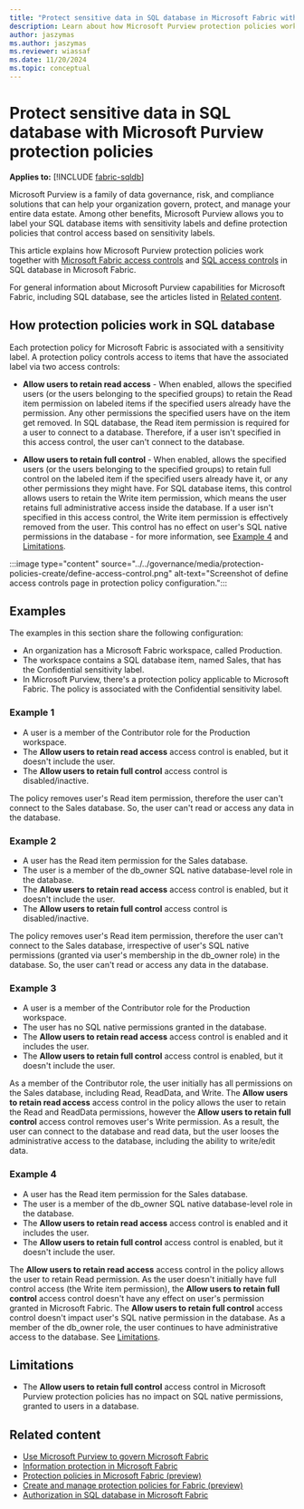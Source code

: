 ```yaml
---
title: "Protect sensitive data in SQL database in Microsoft Fabric with Microsoft Purview protection policies"
description: Learn about how Microsoft Purview protection policies work together with workspace roles/permissiosn and SQL native access control in SQL database in Microsoft Fabric.
author: jaszymas
ms.author: jaszymas
ms.reviewer: wiassaf
ms.date: 11/20/2024
ms.topic: conceptual
---
```

# Protect sensitive data in SQL database with Microsoft Purview protection policies

**Applies to:** [!INCLUDE [fabric-sqldb](../includes/applies-to-version/fabric-sqldb.md)]

Microsoft Purview is a family of data governance, risk, and compliance solutions that can help your organization govern, protect, and manage your entire data estate. Among other benefits, Microsoft Purview allows you to label your SQL database items with sensitivity labels and define protection policies that control access based on sensitivity labels.

This article explains how Microsoft Purview protection policies work together with [Microsoft Fabric access controls](authorization.md#fabric-access-controls) and [SQL access controls](authorization.md#sql-access-controls) in SQL database in Microsoft Fabric.

For general information about Microsoft Purview capabilities for Microsoft Fabric, including SQL database, see the articles listed in [Related content](#related-content).

## How protection policies work in SQL database

Each protection policy for Microsoft Fabric is associated with a sensitivity label. A protection policy controls access to items that have the associated label via two access controls:

- **Allow users to retain read access** - When enabled, allows the specified users (or the users belonging to the specified groups) to retain the Read item permission on labeled items if the specified users already have the permission. Any other permissions the specified users have on the item get removed. In SQL database, the Read item permission is required for a user to connect to a database. Therefore, if a user isn't specified in this access control, the user can't connect to the database.

- **Allow users to retain full control** - When enabled, allows the specified users (or the users belonging to the specified groups) to retain full control on the labeled item if the specified users already have it, or any other permissions they might have. For SQL database items, this control allows users to retain the Write item permission, which means the user retains full administrative access inside the database. If a user isn't specified in this access control, the Write item permission is effectively removed from the user. This control has no effect on user's SQL native permissions in the database - for more information, see [Example 4](#example-4) and [Limitations](#limitations).

 :::image type="content" source="../../governance/media/protection-policies-create/define-access-control.png" alt-text="Screenshot of define access controls page in protection policy configuration.":::

## Examples

The examples in this section share the following configuration:

- An organization has a Microsoft Fabric workspace, called Production.
- The workspace contains a SQL database item, named Sales, that has the Confidential sensitivity label.
- In Microsoft Purview, there's a protection policy applicable to Microsoft Fabric. The policy is associated with the Confidential sensitivity label.

### Example 1

- A user is a member of the Contributor role for the Production workspace.
- The **Allow users to retain read access** access control is enabled, but it doesn't include the user.
- The **Allow users to retain full control** access control is disabled/inactive.

The policy removes user's Read item permission, therefore the user can't connect to the Sales database. So, the user can't read or access any data in the database.

### Example 2

- A user has the Read item permission for the Sales database.
- The user is a member of the db_owner SQL native database-level role in the database.
- The **Allow users to retain read access** access control is enabled, but it doesn't include the user.
- The **Allow users to retain full control** access control is disabled/inactive.

The policy removes user's Read item permission, therefore the user can't connect to the Sales database, irrespective of user's SQL native permissions (granted via user's membership in the db_owner role) in the database. So, the user can't read or access any data in the database.

### Example 3

- A user is a member of the Contributor role for the Production workspace.
- The user has no SQL native permissions granted in the database.
- The **Allow users to retain read access** access control is enabled and it includes the user.
- The **Allow users to retain full control** access control is enabled, but it doesn't include the user.

As a member of the Contributor role, the user initially has all permissions on the Sales database, including Read, ReadData, and Write. The **Allow users to retain read access** access control in the policy allows the user to retain the Read and ReadData permissions, however the **Allow users to retain full control** access control removes user's Write permission. As a result, the user can connect to the database and read data, but the user looses the administrative access to the database, including the ability to write/edit data.

### Example 4

- A user has the Read item permission for the Sales database.
- The user is a member of the db_owner SQL native database-level role in the database.
- The **Allow users to retain read access** access control is enabled and it includes the user.
- The **Allow users to retain full control** access control is enabled, but it doesn't include the user.

The **Allow users to retain read access** access control in the policy allows the user to retain Read permission. As the user doesn't initially have full control access (the Write item permission), the **Allow users to retain full control** access control doesn't have any effect on user's permission granted in Microsoft Fabric. The **Allow users to retain full control** access control doesn't impact user's SQL native permission in the database. As a member of the db_owner role, the user continues to have administrative access to the database. See [Limitations](#limitations).

## Limitations

- The **Allow users to retain full control** access control in Microsoft Purview protection policies has no impact on SQL native permissions, granted to users in a database.

## Related content

- [Use Microsoft Purview to govern Microsoft Fabric](../../governance/microsoft-purview-fabric.md)
- [Information protection in Microsoft Fabric](../../governance/information-protection.md)
- [Protection policies in Microsoft Fabric (preview)](../../governance/protection-policies-overview.md)
- [Create and manage protection policies for Fabric (preview)](../../governance/protection-policies-create.md)
- [Authorization in SQL database in Microsoft Fabric](authorization.md)
